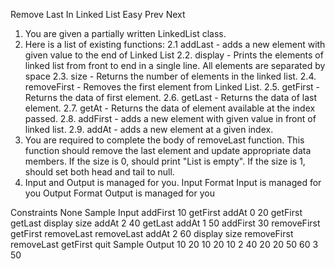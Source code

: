 
Remove Last In Linked List
Easy  Prev   Next
1. You are given a partially written LinkedList class.
2. Here is a list of existing functions:
     2.1 addLast - adds a new element with given value to the end of Linked List
    2.2. display - Prints the elements of linked list from front to end in a single line. 
    All elements are separated by space
    2.3. size - Returns the number of elements in the linked list.
    2.4. removeFirst - Removes the first element from Linked List. 
    2.5. getFirst - Returns the data of first element.
    2.6. getLast - Returns the data of last element. 
    2.7. getAt - Returns the data of element available at the index passed. 
    2.8. addFirst - adds a new element with given value in front of linked list.
    2.9. addAt - adds a new element at a given index.
3. You are required to complete the body of removeLast function. This function should remove the last element and update appropriate data members. If the size is 0, should print "List is empty". If the size is 1, should set both head and tail to null.
4. Input and Output is managed for you.
Input Format
Input is managed for you
Output Format
Output is managed for you

Constraints
None
Sample Input
addFirst 10
getFirst
addAt 0 20
getFirst
getLast
display
size
addAt 2 40
getLast
addAt 1 50
addFirst 30
removeFirst
getFirst
removeLast
removeLast
addAt 2 60
display
size
removeFirst
removeLast
getFirst
quit
Sample Output
10
20
10
20 10 
2
40
20
20 50 60 
3
50

